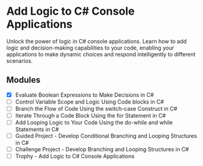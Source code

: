 # Add Logic to C# Console Applications

Unlock the power of logic in C# console applications. Learn how to add logic and
decision-making capabilities to your code, enabling your applications to make
dynamic choices and respond intelligently to different scenarios.

## Modules

- [X] Evaluate Boolean Expressions to Make Decisions in C#
- [ ] Control Variable Scope and Logic Using Code blocks in C#
- [ ] Branch the Flow of Code Using the switch-case Construct in C#
- [ ] Iterate Through a Code Block Using the for Statement in C#
- [ ] Add Looping Logic to Your Code Using the do-while and while Statements in C#
- [ ] Guided Project - Develop Conditional Branching and Looping Structures in C#
- [ ] Challenge Project - Develop Branching and Looping Structures in C#
- [ ] Trophy - Add Logic to C# Console Applications
